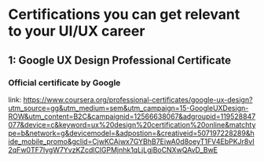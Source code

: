 # Certifications you can get relevant to your UI/UX career

## 1: Google UX Design Professional Certificate
### Official certificate by Google
link: https://www.coursera.org/professional-certificates/google-ux-design?utm_source=gg&utm_medium=sem&utm_campaign=15-GoogleUXDesign-ROW&utm_content=B2C&campaignid=12566638067&adgroupid=119528847077&device=c&keyword=ux%20design%20certification%20online&matchtype=b&network=g&devicemodel=&adpostion=&creativeid=507197228289&hide_mobile_promo&gclid=CjwKCAjwx7GYBhB7EiwA0d8oeyT1FV4EbPKJr8vI2qFw0TF7IygW7YvzKZcdlClGPMjnhk1qLjLgjBoCNXwQAvD_BwE